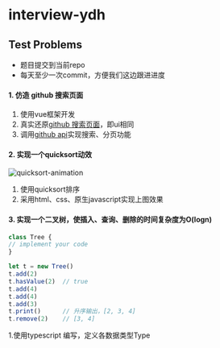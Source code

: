 # interview-ydh

## Test Problems

* 题目提交到当前repo
* 每天至少一次commit，方便我们这边跟进进度

#### 1. 仿造 github 搜索页面  
  1. 使用vue框架开发
  2. 真实还原[github 搜索页面][github_search]，即ui相同
  3. 调用[github api][github_api_v3]实现搜索、分页功能

#### 2. 实现一个quicksort动效

![quicksort-animation](https://images2017.cnblogs.com/blog/849589/201710/849589-20171015230936371-1413523412.gif)
  1. 使用quicksort排序
  2. 采用html、css、原生javascript实现上图效果

#### 3. 实现一个二叉树，使插入、查询、删除的时间复杂度为O(logn)
```javascript
class Tree {
// implement your code
}

let t = new Tree()
t.add(2)
t.hasValue(2)  // true
t.add(4)
t.add(4)
t.add(3)
t.print()      // 升序输出，[2, 3, 4]
t.remove(2)    // [3, 4]
```
  1.使用typescript 编写，定义各数据类型Type

[composition-api]:https://github.com/vuejs/composition-api
[github_search]:https://github.com/search?q=git
[github_api_v3]:https://developer.github.com/v3/
